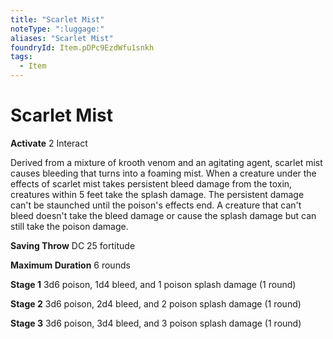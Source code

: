 ```yaml
---
title: "Scarlet Mist"
noteType: ":luggage:"
aliases: "Scarlet Mist"
foundryId: Item.pDPc9EzdWfu1snkh
tags:
  - Item
---
```


# Scarlet Mist

**Activate** 2 Interact

Derived from a mixture of krooth venom and an agitating agent, scarlet mist causes bleeding that turns into a foaming mist. When a creature under the effects of scarlet mist takes persistent bleed damage from the toxin, creatures within 5 feet take the splash damage. The persistent damage can't be staunched until the poison's effects end. A creature that can't bleed doesn't take the bleed damage or cause the splash damage but can still take the poison damage.

**Saving Throw** DC 25 fortitude

**Maximum Duration** 6 rounds

**Stage 1** 3d6 poison, 1d4 bleed, and 1 poison splash damage (1 round)

**Stage 2** 3d6 poison, 2d4 bleed, and 2 poison splash damage (1 round)

**Stage 3** 3d6 poison, 3d4 bleed, and 3 poison splash damage (1 round)
